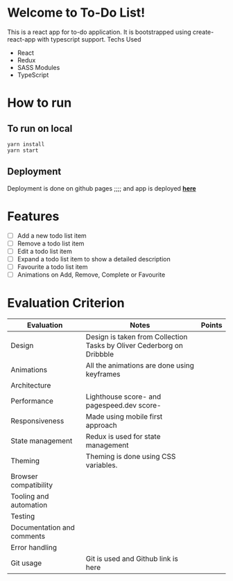 # Welcome to To-Do List!

This is a react app for to-do application. 
It is bootstrapped using create-react-app with typescript support.
Techs Used

 - React
 - Redux
 - SASS Modules
 - TypeScript

# How to run

## To run on local

    yarn install
    yarn start
    

## Deployment

Deployment is done on github pages ;;;; and app is deployed **[here](https://shreyngd.dev/todo)**


# Features

 - [ ]  Add a new todo list item
 - [ ]  Remove a todo list item
 - [ ]  Edit a todo list item
 - [ ] Expand a todo list item to show a detailed description
 - [ ] Favourite a todo list item
 - [ ] Animations on Add, Remove, Complete or Favourite

# Evaluation Criterion

| **Evaluation**             	| **Notes**                                                             	| **Points** 	|
|----------------------------	|-----------------------------------------------------------------------	|------------	|
| Design                     	| Design is taken from Collection Tasks by Oliver Cederborg on Dribbble 	|            	|
| Animations                 	| All the animations are done using keyframes                           	|            	|
| Architecture               	|                                                                       	|            	|
| Performance                	| Lighthouse score- and pagespeed.dev score-                            	|            	|
| Responsiveness             	| Made using mobile first approach                                      	|            	|
| State management           	| Redux is used for state management                                    	|            	|
| Theming                    	| Theming is done using CSS variables.                                  	|            	|
| Browser compatibility      	|                                                                       	|            	|
| Tooling and automation     	|                                                                       	|            	|
| Testing                    	|                                                                       	|            	|
| Documentation and comments 	|                                                                       	|            	|
| Error handling             	|                                                                       	|            	|
| Git usage                  	| Git is used and Github link is here                                   	|            	|
